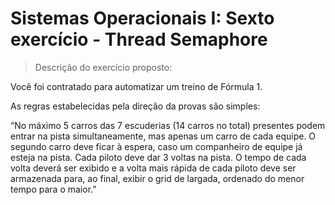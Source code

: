 # Sistemas Operacionais I: Sexto exercício - Thread Semaphore
> Descrição do exercício proposto:

Você foi contratado para automatizar um treino de Fórmula 1.

As regras estabelecidas pela direção da provas são simples:

“No máximo 5 carros das 7 escuderias (14 carros no total) presentes podem entrar na pista simultaneamente, mas apenas um carro de cada equipe. O segundo carro deve ficar à espera, caso um companheiro de equipe já esteja na pista. Cada piloto deve dar 3 voltas na pista. O tempo de cada volta deverá ser exibido e a volta mais rápida de cada piloto deve ser armazenada para, ao final, exibir o grid de largada, ordenado do menor tempo para o maior.”

